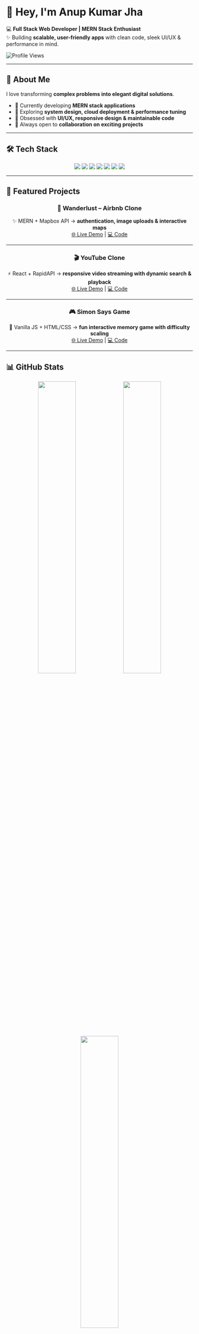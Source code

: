 # 👋 Hey, I'm Anup Kumar Jha  

💻 **Full Stack Web Developer | MERN Stack Enthusiast**  
✨ Building **scalable, user-friendly apps** with clean code, sleek UI/UX & performance in mind.  

![Profile Views](https://komarev.com/ghpvc/?username=anup-jha26&color=blue)  

---

## 🚀 About Me  
I love transforming **complex problems into elegant digital solutions**.  

- 🔭 Currently developing **MERN stack applications**  
- 🌱 Exploring **system design, cloud deployment & performance tuning**  
- 🎨 Obsessed with **UI/UX, responsive design & maintainable code**  
- 🤝 Always open to **collaboration on exciting projects**  

---

## 🛠 Tech Stack  

<p align="center">
  <!-- Frontend -->
  <img src="https://img.shields.io/badge/React-61DAFB?style=for-the-badge&logo=react&logoColor=white" /> 
  <img src="https://img.shields.io/badge/TailwindCSS-38B2AC?style=for-the-badge&logo=tailwind-css&logoColor=white" />
  
  <!-- Backend -->
  <img src="https://img.shields.io/badge/Node.js-339933?style=for-the-badge&logo=node.js&logoColor=white" /> 
  <img src="https://img.shields.io/badge/Express.js-000000?style=for-the-badge&logo=express&logoColor=white" />
  
  <!-- Database -->
  <img src="https://img.shields.io/badge/MongoDB-47A248?style=for-the-badge&logo=mongodb&logoColor=white" /> 
  
  <!-- Languages -->
  <img src="https://img.shields.io/badge/JavaScript-F7DF1E?style=for-the-badge&logo=javascript&logoColor=black" /> 
  <img src="https://img.shields.io/badge/TypeScript-3178C6?style=for-the-badge&logo=typescript&logoColor=white" />
</p>  

---

## 🌟 Featured Projects  

<div align="center">

### 🏡 Wanderlust – Airbnb Clone  
✨ MERN + Mapbox API → **authentication, image uploads & interactive maps**  
[🌐 Live Demo](https://wanderlust-5w8k.onrender.com/listings) | [💻 Code](https://github.com/anup-jha26/Wanderlust)  

---

### 🎬 YouTube Clone  
⚡ React + RapidAPI → **responsive video streaming with dynamic search & playback**  
[🌐 Live Demo](https://youtube-clone26.netlify.app/) | [💻 Code](https://github.com/anup-jha26/youtube-clone)  

---

### 🎮 Simon Says Game  
🎲 Vanilla JS + HTML/CSS → **fun interactive memory game with difficulty scaling**  
[🌐 Live Demo](https://simon-says-game26.netlify.app/) | [💻 Code](https://github.com/anup-jha26/simon-game)  

</div>  

---

## 📊 GitHub Stats  

<p align="center">
  <img src="https://github-readme-stats.vercel.app/api?username=anup-jha26&show_icons=true&theme=tokyonight" width="45%" />
  <img src="https://streak-stats.demolab.com?user=anup-jha26&theme=tokyonight" width="45%" />
</p>  

<p align="center">
  <img src="https://github-readme-stats.vercel.app/api/top-langs/?username=anup-jha26&layout=compact&theme=tokyonight" width="45%" />
</p>  

---

## 📫 Let's Connect  

<p align="center">
  🌐 <a href="https://anup-portfolio26.netlify.app/">Portfolio</a> | 💼 <a href="https://www.linkedin.com/in/anupjha26">LinkedIn</a> | 💻 <a href="https://github.com/anup-jha26">GitHub</a> | 📧 aniljha1076@gmail.com
</p>  

---

<p align="center">  
  ✨ *“Code with logic, design with heart, and build for impact.”* ✨  
</p>  
